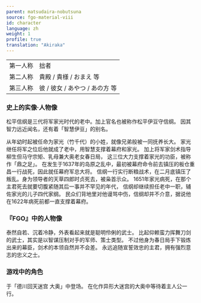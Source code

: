 ```yaml
---
parent: matsudaira-nobutsuna
source: fgo-material-viii
id: character
language: zh
weight: 1
profile: true
translation: "Akiraka"
---
```


<table>
  <tr><td>第一人称</td><td>拙者</td></tr>
  <tr><td>第二人称</td><td>貴殿 / 貴様 / おまえ 等</td></tr>
  <tr><td>第三人称</td><td>彼 / 彼女 / あやつ / あの方 等</td></tr>
</table>

### 史上的实像·人物像

松平信纲是三代将军家光时代的老中。加上官名也被称作松平伊豆守信纲。
因其智力远近闻名，还有着「智慧伊豆」的别名。

从年幼时起被任命为家光（竹千代）的小姓，就像兄弟般被一同抚养长大。
家光继任将军之位后他就成了老中，用智慧支撑着幕府和家光。
加上将军家剑术指导柳生但马守宗矩、乳母兼大奥老女春日局，
这三位大力支撑着家光的功臣，被称作「鼎之足」。
在发生于1637年的岛原之乱中，最初被幕府命令前去镇压的板仓重昌一行战死，因此就任幕府军总大将。
信纲一行实行断粮战术，在二月底镇压了叛乱。身为领导者的天草四郎时贞死去，被枭首示众。
1651年家光病死，在那个主君死去就要切腹紧随其后一事并不罕见的年代，
信纲却继续担任老中一职，辅佐家光的儿子四代家纲。
民众们背地里对他谩骂中伤，信纲却并不介意，据说他在1622年病死前都一直支撑着幕府。

### 『FGO』中的人物像

泰然自若、沉着冷静，外表看起来就是聪明伶俐的武士。
比起仰赖蛮力挥舞刀剑的武士，其实是以智谋压制对手的军师、策士类型。
不过他身为春日局手下锻炼出来的幕臣，剑术的本领自然并不会差。
永远追随宣誓效忠的主君，拥有强烈意志的忠义之士。

### 游戏中的角色

于「德川回天迷宫 大奥」中登场。
在化作异形大迷宫的大奥中等待着主人公一行。
